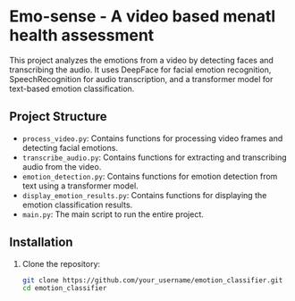 # Emo-sense - A video based menatl health assessment

This project analyzes the emotions from a video by detecting faces and transcribing the audio. It uses DeepFace for facial emotion recognition, SpeechRecognition for audio transcription, and a transformer model for text-based emotion classification.

## Project Structure

- `process_video.py`: Contains functions for processing video frames and detecting facial emotions.
- `transcribe_audio.py`: Contains functions for extracting and transcribing audio from the video.
- `emotion_detection.py`: Contains functions for emotion detection from text using a transformer model.
- `display_emotion_results.py`: Contains functions for displaying the emotion classification results.
- `main.py`: The main script to run the entire project.

## Installation

1. Clone the repository:
   ```sh
   git clone https://github.com/your_username/emotion_classifier.git
   cd emotion_classifier
